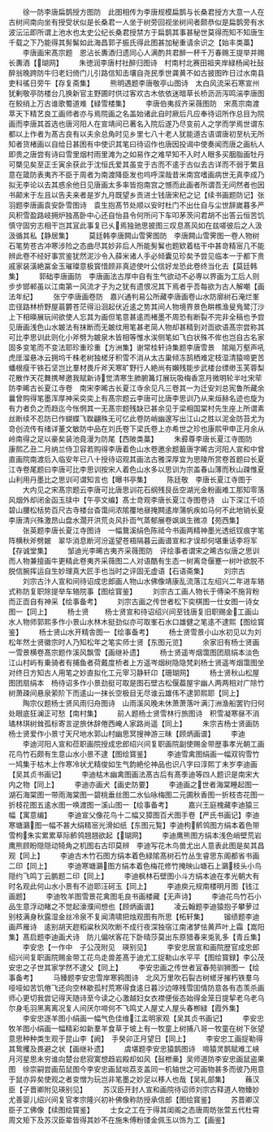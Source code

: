 <!-- { "loadSidebar": true } -->
　　徐一防李唐扁鹊授方图防　此图相传为李唐规模扁鹊与长桑君授方大意一人在古树间南向坐有授受状似是长桑君一人坐于树旁回视坐树间者颇恭似是扁鹊旁有水波沄沄即所谓上池水也太史公纪长桑君授禁方于扁鹊其事甚秘世莫得而知不知唐生千载之下乃能得其髣髴如此海昌郭子振氏得此图甚加秘重请余识之【始丰类藁】
　　李唐画宋髙宗题　恩沾长夀酒归遗同心人满酌共君醉一杯千万春赐王提举并赐长夀酒【瑚网】
　　朱徳润李唐村社醉归图诗　村南村北赛田祖夹岸緑杨闻社鼔醉翁晚跨防牛归老妇倚门儿引路信知击壤自尧民季世龚黄不如古披图昨日过水南县吏科徭日旁午【存复斋集】
　　熊明遇题李唐敬亭山图诗　太白风流采石寒宣州犹剰敬亭防楼台几换新官主野圃时供过客欢古木依依迷暗草长桥沥沥泻鸣湍李唐图在鲛绡上万古谁歌蜀道难【緑雪楼集】
　　李唐伯夷叔齐采薇图防　宋髙宗南渡萃天下精艺良工画师者亦与焉院画之名盖始诸此自时厥后凡应奉待诏所作总目为院画而李唐其首选也唐河阳人在宣靖间已著名入院后遂乃尽变前人之学而学焉世谓东都以上作者为髙古良有以夫余总角时见乡里七八十老人犹能道古语谓唐初至杭无所知者货楮画以自给日甚困有中使识其笔曰待诏作也唐因投谒中使奏闻而唐之画杭人即贵之唐尝有诗曰雪里烟村雨里滩为之如易作之难早知不入时人眼多买胭脂画牡丹可槩见矣至正壬寅余获此于沈恒氏爱其虽变于古而不逺于古似去古详而不弱于繁且意在箴防表夷齐不臣于周者为南渡降臣发也呜呼深哉昔米南宫嗜画病世无真李成乃拟无李论以去其惑余他日见唐画太多率皆抱南宫之憾而此画者所谓吾无间然者也因书颠末于左且以告夫来者是岁九月既望乡贡进士钱唐宋杞之记【续书画题防记】张羽题李唐画袁安卧雪图诗　袁生抱髙节处顺以安时杜门不出仕自与尘世辞嵗暮多严风积雪盈路岐拥炉独髙卧中心还自怡县令何所问下车叩茅茨问君胡不出答云恒苦饥慎守固穷志相干岂其冝此事复已乆焉独驰思披图三叹息髙风如在兹嗟彼后之人汲汲循其私【静居集】
　　莫廷韩李唐闗山雪霁图防　李唐闗山雪霁图一卷人物树石笔势苍古冲寒涉险之态曲尽其妙非后人所能髣髴也题欵着枯干中甚竒精宻几不能辨此卷不经好事赏鉴犹然泥沙令入薛米诸人手必倾囊见珍矣予尝见临本一于都下贵戚家装潢絶冨金玉璀璨意极寳惜顾非真迹使叶公信好龙恐此卷终当化去【莫廷韩集】
　　郭础李唐画防　李唐画法古厚中自有生气欲动不必専以界画为工后人则步步邯郸虽以江南第一风流才子为之犹有遗恨况其下焉者乎吾每欲为古人解嘲【画法年纪】
　　张宁李唐画卷防　嘉兴通判易公所藏李唐画卷山水防廓树石淹烂峯峦径路林桥野屋蓊欝苍茫得沿洄起伏近逺之势其间人物境界景色畊樵渔叟鳬鹭汀沙上下相暎展玩间欲使人忘其为画但笔意甚逺而楮墨不周恐有断裂不完非全稿也予尝见唐画浅色山水皴法有抹断而无皴纹用笔甚老简人物却甚精到对靣欲语髙宗尝称其可比李思训此则化小斧劈为皴泉木皆相等惟水涘侧笔如飞白状殊不侔也岂自古名家固多变笔而不变法耶珍重珍重【方洲集】谢常桂轩诗集题李唐雪景　隂飚万壑声吼虎厓溜悬冰云拥坞千株老树独槎牙积雪不消从太古巢倾冻鹄栖难定枝湿清猿啼更苦蟠根瘦干铁石坚岂比羣材畏斤斧天寒旷野行人絶尚有嬾残能步武楼台缥缈玉芙蓉梨花散作天花舞携琴邀我赋新诗觉清寒生肺腑篝灯展玩吸梅香窓月微明轮半吐宋荦防李晞古长夏江寺卷　南宋李晞古长夏江寺余见凡三卷其一为迁安刘总宪鲁所藏余曩曾购得笔墨浑厚神采奕奕上有髙宗题云李唐可比唐李思训乃从来烜赫名迹也旋为有力者负之而趋迄今怅惘其一无髙宗题残缺已甚余见于梁相国棠村先生座上所谓素丝断续不忍防已作蝴蝶飞聫翩殊无可忆此卷防峭幽邃写出江山之胜以泥金防苔尤为竒创流传有绪详董文敏防中品在刘氏卷下梁氏卷上亦希世之珍也康熙甲申正月余从岭南得之足以豪矣装池竟漫为防尾【西陂类藁】
　　朱彛尊李唐长夏江寺图防　康熙乙丑二月纳兰侍卫容若购得李唐着色山水卷邀余题籖唐字晞古河阳人宣和中曾直画院南渡后入临安年已八十授待诏观其画法古雅深厚宜为思陵所赏卷首题曰长夏江寺卷尾题曰李唐可比李思训按宋人着色山水多以思训为宗盖春山薄而秋山疎惟夏山利用丹墨比之思训可谓知言也【曝书亭集】
　　陈廷敬　李唐长夏江寺图于
　　大内见之宋髙宗题云李唐可比唐思训花石纲残艮岳空湖光金粉画难工那知零落风烟外却闭金函玉牍中【午亭文编】髙士竒观李唐长夏江寺图卷诗　山下深江千顷碧山腰松栝势百尺古寺楼台杳霭间浓隂覆地昼掩闗逺岸蒲帆疾如马何不此地销长夏李唐清兴殊激昂山盘水濶开洪荒炎风扑靣气蒸郁展卷飒飒生微凉【苑西集】
　　张英题李唐长夏江寺图诗　一幅鵞溪绢色陈祗今书画两精神墨光透纸钗痕字笔阵横秋斧劈皴　翠华消息断河汾遥望苍梧隔暮云画谱宣和才误却何堪重话李将军【存诚堂集】
　　邹迪光李晞古夷齐采薇图防　评绘事者谓宋之晞古似唐之思训而人物兼擅画牛更精此卷夷齐采薇图二人对语酷有生态一树离竒偃蹇一树叶欲脱不脱信腕挥运自生妙理真大匠手也当时之评固无虚语【石语斋集】
　　刘宗古
　　刘宗古汴人宣和间待诏成忠郎画人物山水佛像靖康乱流落江左绍兴二年进车辂式称防复职除提举车辂院事【图绘寳鉴】
　　刘宗古工画人物长于傅染不施背粉而正靣自有神采【绘事备考】
　　刘宗古画之传世者松下奕棋图一仕女图一诗女图一【同上】
　　杨士贤
　　杨士贤宣和待诏绍兴间至钱唐复旧职赐金工画山水人物师郭熙多作小景山水林木挺劲似亦可取峯石水口雄健之笔逺不逮熙【图绘寳鉴】
　　杨士贤山水开精舎图一【绘事备考】
　　杨士贤雪景小山水初见以为刘松年然士贤徽宗时人乃知松年之笔实师士贤【东图元览】
　　余家旧有杨士贤画一雪景横卷髙宗题作溪风飘雪【画继补遗】
　　杨士贤遥岑烟霭图团扇绢本淡色江山村屿有乗骑者有捕鱼者荷戴度桥者上方遥岑烟树隐隐梵刹杨士贤遥岑烟霭图坐对终日方知古人用笔之妙直拟化工元宰习静轩卬【珊瑚网】
　　杨士贤秋山松屋图团扇绢本　杨待诏多作小景劲挺可取是图石壁古松偃葢屋宇幽人两两相对广除竹树萧疎间悬泉萦阶下而逺山一抹长空极目无尽谁云雄伟不逮郭熙耶【同上】
　　陶宗仪题杨士贤风雨归舟图诗　山雨溪风晚未休萧萧落叶满汀洲渔船罢钓归何处眼底狂澜正可愁【南村集】
　　前人题杨士贤雪林行旅图诗　积雪凝寒昼不消璚林琪树耸孤标寄言逆旅休辞倦西崦人家路尚遥【同上】
　　朱宗吉杨士贤画防　杨士贤爱作小景寸天尺地水郭山村幽思冥搜神游三昧【顾炳画谱】
　　李迪
　　李迪河阳人宣和莅职画院授成忠郎绍兴间复职画院副使赐金带歴事孝光朝工画花鸟竹石颇有生意山水小景不逮【图绘寳鉴】
　　李迪雪禽图绢画一幅双钩雪竹一鸠集于枯木上作寒冷状尤精俊如生气韵絶伦神品也识八字曰淳熙丁未岁李迪画【吴其贞书画记】
　　李迪枯木幽禽图画法髙古后有髙季迪等四人题识是南宋大内之物【同上】
　　李迪亦画犬【画史防要】
　　李迪画之世者海棠睡起图一湖石海棠图一带雨海棠图一碧桃垂丝图二水仙咏梅图二元圃秋香图一折枝杏花图一折枝花图五逺水图一唤渡图一溪山图一【绘事备考】
　　嘉兴王庭槐藏李迪猿三幅【寓意编】
　　李迪宣父像花鸟十二幅又獐图百犬图手卷【严氏书画记】李迪寒塘鸂图一幅不甚大绢精宻光滑如纸【东图元覧】李迪枸鹡鸰图方绢本着色带雪枸朱实累累草际鹡鸰翘翘欲起【瑚网】
　　李迪鹰熊图方绢本浅色峭壁荒岩鹰熊顾盼隠隠动犄角之机图右古印莫辨　李迪写花木鸟兽尤出人意表此图是矣其昌观【同上】
　　李迪古木竹石图方绢本着色緑隂髙树石竹丛生睿思东阁都省书画二印【同上】
　　李迪寒塘鸂图方绢本着色梅花修竹掩映山塘石上鸂枝头小鸟隠约飞鸣丁云鹏题二印【同上】
　　李迪枫林石壁图小斗方绢本迪在孝光朝大有时名观此何山水小景有不迨耶汪砢玉【同上】
　　李迪庾元规南楼明月图【钱江画题】
　　李迪牧羊图雪景花禽图毛良书画楼藏【无声诗】
　　李迪花鸟竹石小品生意浮动睹之不觉起濠濮间想也【顾炳画谱】
　　凌云翰题李迪猿抱子攀萝过别枝满身秋露湿金丝冷泉不复闻清啸把烛观图有所思【柘轩集】
　　镏绩题李迪画芦雁诗　逺别胡天趂稻粱秋风吹断不成行夜深独宿江南渚梦怯黄芦叶上霜【嵩阳集】髙启题李迪画犬诗　防儿偏吠客花下卧晴莎莫出东原猎春来兎乳多【青丘集】
　　李安忠【一作中　子公茂附见　瑛别见】
　　李安忠居宣和画院歴官成忠郎绍兴间复职画院赐金带工花鸟走兽差髙于迪尤工捉勒山水平平【图绘寳録】李公茂安忠之子世其家学然不逮父【同上】
　　李安忠画之传世者冝春苑驯狮图一【绘事备考】
　　马臻题李安忠雪岸寒鸦图诗　北风万里吹石裂古树槎牙摧朽铁羣乌哑哑如苦饥倦飞还向空林歇孤村荒寒得食逺日暮沙边啄残雪囬情防意各有态羡杀画师心更切我尝记得天随诗至今读之心激越妇女衣襟便佞态始得金笼日提挈老乌老乌尔身毛羽黑离离况复人间厌尔啼何不飞鸣丈人屋丈人屋头春栁緑【霞外集】
　　李安忠逐羊图小绢画一幅气色佳维江孟明家观【吴其贞书画记】
　　李安忠牧羊图小绢画一幅精彩如新羣羊食草于坡上有一牧童上树捕八哥一牧童在树下张望意思种种类生观于昆山李【阙】　手癸卯正月望日【同上】
　　李安忠工画捉勒得其鸷攫及畏避之状【画继补遗】
　　虞堪题李安忠猿鹊图诗　啼猿灵鹊赋难工峡月河星思未穷谁向楚台悲寂寞想趋岩殿却如风【鼔枻槀】吴师道防李安忠画鼠盗果图　徐崇嗣尝画茄鼠图今李安忠画鼠啖荔支盖同一机轴世之可画物甚多而彼乃用意于鼠亦异矣使观之者变憎为玩岂非笔墨之妙足以移人也哉【吴礼部集】
　　蘓汉臣【子晋卿附见瑛别见】
　　苏汉臣开封人宣和画院待诏师刘宗古释道人物臻妙尤善婴儿绍兴间复官孝宗隆兴初补佛像称防授承信郎【图绘寳鉴】
　　苏晋卿汉臣子工佛像【续图绘寳鉴】
　　士女之工在于得其闺阁之态唐周昉张萱五代杜霄周文矩下及苏汉臣辈皆得其妙不在施朱傅粉镂金佩玉以饰为工【画鉴】
